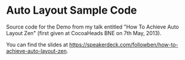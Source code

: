 Auto Layout Sample Code
=======================

Source code for the Demo from my talk entitled "How To Achieve Auto Layout Zen" (first given at CocoaHeads BNE on 7th May, 2013).

You can find the slides at https://speakerdeck.com/followben/how-to-achieve-auto-layout-zen.
